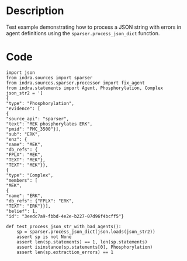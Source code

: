 # Description
Test example demonstrating how to process a JSON string with errors in agent definitions using the `sparser.process_json_dict` function.

# Code
```
import json
from indra.sources import sparser
from indra.sources.sparser.processor import fix_agent
from indra.statements import Agent, Phosphorylation, Complex
json_str2 = '[
{
"type": "Phosphorylation",
"evidence": [
{
"source_api": "sparser",
"text": "MEK phosphorylates ERK",
"pmid": "PMC_3500"}],
"sub": "ERK",
"enz": {
"name": "MEK",
"db_refs": {
"FPLX": "MEK",
"TEXT": "MEK"},
"TEXT": "MEK"}},
{
"type": "Complex",
"members": [
"MEK",
{
"name": "ERK",
"db_refs": {"FPLX": "ERK",
"TEXT": "ERK"}}],
"belief": 1,
"id": "3eedc7a9-fbbd-4e2e-b227-07d96f4bcff5"}

def test_process_json_str_with_bad_agents():
    sp = sparser.process_json_dict(json.loads(json_str2))
    assert sp is not None
    assert len(sp.statements) == 1, len(sp.statements)
    assert isinstance(sp.statements[0], Phosphorylation)
    assert len(sp.extraction_errors) == 1

```
